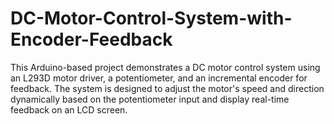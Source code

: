 # DC-Motor-Control-System-with-Encoder-Feedback
This Arduino-based project demonstrates a DC motor control system using an L293D motor driver, a potentiometer, and an incremental encoder for feedback. The system is designed to adjust the motor's speed and direction dynamically based on the potentiometer input and display real-time feedback on an LCD screen.
